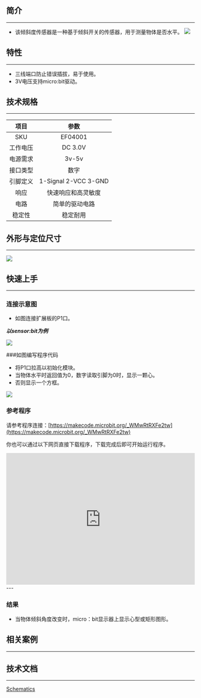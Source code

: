 ## 简介
---
- 该倾斜度传感器是一种基于倾斜开关的传感器，用于测量物体是否水平。
 ![](https://i.imgur.com/PkfGPNo.jpg)

## 特性
---
- 三线端口防止错误插拔，易于使用。
- 3V电压支持micro:bit驱动。

## 技术规格
---
项目 | 参数 
:-: | :-: 
SKU|EF04001
工作电压|DC 3.0V
电源需求|3v-5v
接口类型|数字
引脚定义|1-Signal 2-VCC 3-GND
响应|快速响应和高灵敏度
电路|简单的驱动电路
稳定性|稳定耐用

## 外形与定位尺寸
---
 ![](https://i.imgur.com/MOM6IH7.jpg)

## 快速上手
---
### 连接示意图
- 如图连接扩展板的P1口。

***以sensor:bit为例***

 ![](https://i.imgur.com/z0jNU2D.png)

###如图编写程序代码
- 将P1口拉高以初始化模块。
- 当物体水平时返回值为0，数字读取引脚为0时，显示一颗心。
- 否则显示一个方框。

 ![](https://i.imgur.com/tVmLSAJ.png)

### 参考程序

请参考程序连接：[https://makecode.microbit.org/_WMwRtRXFe2tw](https://makecode.microbit.org/_WMwRtRXFe2tw)

你也可以通过以下网页直接下载程序，下载完成后即可开始运行程序。

<div style="position:relative;height:0;padding-bottom:70%;overflow:hidden;"><iframe style="position:absolute;top:0;left:0;width:100%;height:100%;" src="https://makecode.microbit.org/#pub:_WMwRtRXFe2tw" frameborder="0" sandbox="allow-popups allow-forms allow-scripts allow-same-origin"></iframe></div>  
---

### 结果
- 当物体倾斜角度改变时，micro：bit显示器上显示心型或矩形图形。

## 相关案例
---

## 技术文档
---
 [Schematics](https://elecfreaks.com/estore/download/EF04001-tilt_SCH.pdf)
